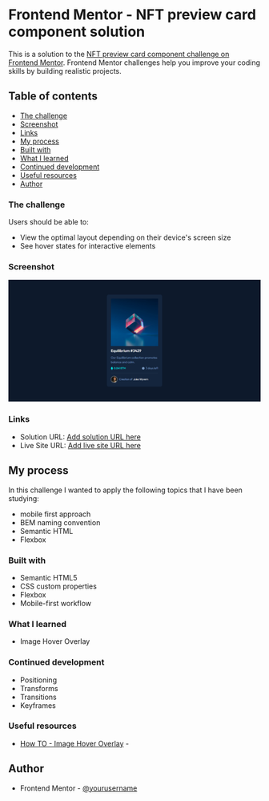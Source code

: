 # Frontend Mentor - NFT preview card component solution

This is a solution to the [NFT preview card component challenge on Frontend Mentor](https://www.frontendmentor.io/challenges/nft-preview-card-component-SbdUL_w0U). Frontend Mentor challenges help you improve your coding skills by building realistic projects. 

## Table of contents

- [The challenge](#the-challenge)
- [Screenshot](#screenshot)
- [Links](#links)
- [My process](#my-process)
- [Built with](#built-with)
- [What I learned](#what-i-learned)
- [Continued development](#continued-development)
- [Useful resources](#useful-resources)
- [Author](#author)


### The challenge

Users should be able to:

- View the optimal layout depending on their device's screen size
- See hover states for interactive elements

### Screenshot

![](./screenshot.png)

### Links

- Solution URL: [Add solution URL here](https://github.com/martinorue/nft-preview-card-component)
- Live Site URL: [Add live site URL here](https://martinorue.github.io/nft-preview-card-component)

## My process

In this challenge I wanted to apply the following topics that I have been studying: 

- mobile first approach
- BEM naming convention
- Semantic HTML
- Flexbox

### Built with

- Semantic HTML5
- CSS custom properties
- Flexbox
- Mobile-first workflow

### What I learned

- Image Hover Overlay

### Continued development

- Positioning
- Transforms
- Transitions
- Keyframes

### Useful resources

- [How TO - Image Hover Overlay](https://www.w3schools.com/howto/howto_css_image_overlay.asp) -

## Author

- Frontend Mentor - [@yourusername](https://www.frontendmentor.io/profile/martinorue)